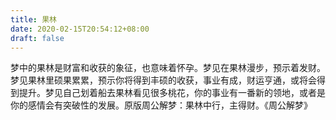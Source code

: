 ```yaml
---
title: 果林
date: 2020-02-15T20:54:12+08:00
draft: false
---
```


梦中的果林是财富和收获的象征，也意味着怀孕。梦见在果林漫步，预示着发财。梦见果林里硕果累累，预示你将得到丰硕的收获，事业有成，财运亨通，或将会得到提升。梦见自己划着船去果林看见很多桃花，你的事业有一番新的领地，或者是你的感情会有突破性的发展。原版周公解梦：果林中行，主得财。《周公解梦》